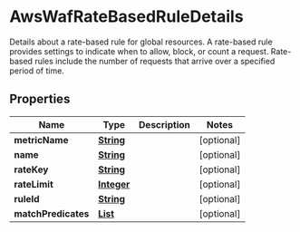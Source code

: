 

# AwsWafRateBasedRuleDetails

Details about a rate-based rule for global resources. A rate-based rule provides settings to indicate when to allow, block, or count a request. Rate-based rules include the number of requests that arrive over a specified period of time.

## Properties

| Name | Type | Description | Notes |
|------------ | ------------- | ------------- | -------------|
|**metricName** | [**String**](String.md) |  |  [optional] |
|**name** | [**String**](String.md) |  |  [optional] |
|**rateKey** | [**String**](String.md) |  |  [optional] |
|**rateLimit** | [**Integer**](Integer.md) |  |  [optional] |
|**ruleId** | [**String**](String.md) |  |  [optional] |
|**matchPredicates** | [**List**](List.md) |  |  [optional] |



